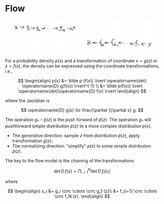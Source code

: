 # Flow

![Generative Flow](assets/flow/generative-flow-encoding-decoding.png)

For a probability density $p(x)$ and a transformation of coordinate $x=g(z)$ or $z=f(x)$, the density can be expressed using the coordinate transformations, i.e.,

$$
\begin{align}
p(x) &= \tilde p (f(x)) \lvert \operatorname{det} \operatorname{D} g(f(x)) \rvert^{-1} \\
&= \tilde p(f(x)) \lvert \operatorname{det}\operatorname{D} f(x) \rvert
\end{align}
$$

where the Jacobian is

$$
\operatorname{D} g(z) \to \frac{\partial }{\partial z} g.
$$


The operation $g_{*}\circ \tilde p(z)$ is the push forward of $\tilde p(z)$. The operation $g_{*}$ will pushforward simple distribution $\tilde p(z)$ to a more complex distribution $p(x)$.

- The generative direction: sample $z$ from distribution $\tilde p(z)$, apply transformation $g(z)$;
- The normalizing direction: "simplify" $p(x)$ to some simple distribution $\tilde p(z)$.


The key to the flow model is the chaining of the transformations

$$
\operatorname{det} \operatorname{D} f(x) = \Pi_{i=1}^N \operatorname{det} \operatorname{D} f_i (x_i)
$$

where

$$
\begin{align}
x_i &= g_i \circ \cdots \circ g_1 (z)\\
&= f_{i+1} \circ \cdots \circ f_N (x).
\end{align}
$$



[^Liu2020]: Liu X, Zhang F, Hou Z, Wang Z, Mian L, Zhang J, et al. Self-supervised Learning: Generative or Contrastive. arXiv [cs.LG]. 2020. Available: http://arxiv.org/abs/2006.08218
